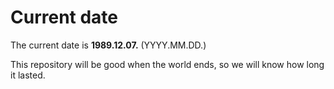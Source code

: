 # Current date

The current date is **1989.12.07.** (YYYY.MM.DD.)

This repository will be good when the world ends, so we will know how long it lasted.